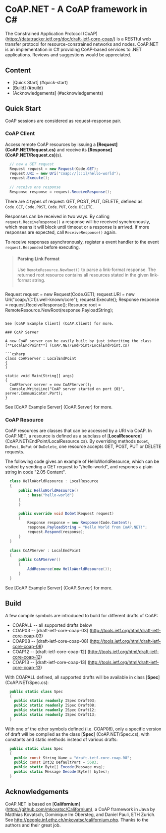 CoAP.NET - A CoAP framework in C#
=================================

The Constrained Application Protocol (CoAP) (https://datatracker.ietf.org/doc/draft-ietf-core-coap/)
is a RESTful web transfer protocol for resource-constrained networks and nodes.
CoAP.NET is an implementation in C# providing CoAP-based services to .NET applications. 
Reviews and suggestions would be appreciated.

Content
-------
- [Quick Start] (#quick-start)
- [Build] (#build)
- [Acknowledgements] (#acknowledgements)

Quick Start
-----------

CoAP sessions are considered as request-response pair.

### CoAP Client

Access remote CoAP resources by issuing a **[Request] (CoAP.NET/Request.cs)**
and receive its **[Response] (CoAP.NET/Request.cs)**(s).

```csharp
  // new a GET request
  Request request = new Request(Code.GET);
  request.URI = new Uri("coap://[::1]/hello-world");
  request.Execute();
  
  // receive one response
  Response response = request.ReceiveResponse();
```

There are 4 types of request: GET, POST, PUT, DELETE, defined as
<code>Code.GET</code>, <code>Code.POST</code>, <code>Code.PUT</code>,
<code>Code.DELETE</code>.

Responses can be received in two ways. By calling <code>request.ReceiveResponse()</code>
a response will be received synchronously, which means it will 
block until timeout or a response is arrived. If more responses
are expected, call <code>ReceiveResponse()</code> again.

To receive responses asynchronously, register a event handler to
the event <code>request.Responded</code> before executing.

> #### Parsing Link Format
> Use <code>RemoteResource.NewRoot()</code> to parse a link-format
  response. The returned root resource contains all resources stated
  in the given link-format string.
> ```csharp
  Request request = new Request(Code.GET);
  request.URI = new Uri("coap://[::1]/.well-known/core");
  request.Execute();
  Response response = request.ReceiveResponse();
  Resource root = RemoteResource.NewRoot(response.PayloadString);
  ```

See [CoAP Example Client] (CoAP.Client) for more.

### CoAP Server

A new CoAP server can be easily built by just inheriting the class
[**LocalEndPoint**] (CoAP.NET/EndPoint/LocalEndPoint.cs)

```csharp
  class CoAPServer : LocalEndPoint
  {
  }
  
  static void Main(String[] args)
  {
    CoAPServer server = new CoAPServer();
    Console.WriteLine("CoAP server started on port {0}", server.Communicator.Port);
  }
```

See [CoAP Example Server] (CoAP.Server) for more.

### CoAP Resource

CoAP resources are classes that can be accessed by a URI via CoAP.
In CoAP.NET, a resource is defined as a subclass of [**LocalResource**] (CoAP.NET/EndPoint/LocalResource.cs).
By overriding methods <code>DoGet</code>, <code>DoPost</code>,
<code>DoPut</code> or <code>DoDelete</code>, one resource accepts
GET, POST, PUT or DELETE requests.

The following code gives an example of HelloWorldResource, which
can be visited by sending a GET request to "/hello-world", and
respones a plain string in code "2.05 Content".

```csharp
  class HelloWorldResource : LocalResource
  {
      public HelloWorldResource()
          : base("hello-world")
      {
      }

      public override void DoGet(Request request)
      {
          Response response = new Response(Code.Content);
          response.PayloadString = "Hello World from CoAP.NET!";
          request.Respond(response);
      }
  }
  
  class CoAPServer : LocalEndPoint
  {
      public CoAPServer()
      {
          AddResource(new HelloWorldResource());
      }
  }
```

See [CoAP Example Server] (CoAP.Server) for more.

Build
-----

A few compile symbols are introduced to build for different drafts of
CoAP:

- COAPALL -- all supported drafts below
- COAP03  -- [draft-ietf-core-coap-03] (http://tools.ietf.org/html/draft-ietf-core-coap-03)
- COAP08  -- [draft-ietf-core-coap-08] (http://tools.ietf.org/html/draft-ietf-core-coap-08)
- COAP12  -- [draft-ietf-core-coap-12] (http://tools.ietf.org/html/draft-ietf-core-coap-12)
- COAP13  -- [draft-ietf-core-coap-13] (http://tools.ietf.org/html/draft-ietf-core-coap-13)

With COAPALL defined, all supported drafts will be available in class
[**Spec**] (CoAP.NET/Spec.cs):

```csharp
  public static class Spec
  {
    public static readonly ISpec Draft03;
    public static readonly ISpec Draft08;
    public static readonly ISpec Draft12;
    public static readonly ISpec Draft13;
  }
```

With one of the other symbols defined (i.e. COAP08), only a specific
version of draft will be compiled as the class [**Spec**] (CoAP.NET/Spec.cs),
with constants and static methods instead of various drafts:

```csharp
  public static class Spec
  {
    public const String Name = "draft-ietf-core-coap-08";
    public const Int32 DefaultPort = 5683;
    public static Byte[] Encode(Message msg);
    public static Message Decode(Byte[] bytes);
  }
```

Acknowledgements
----------------

CoAP.NET is based on [**Californium**] (https://github.com/mkovatsc/Californium),
a CoAP framework in Java by Matthias Kovatsch, Dominique Im Obersteg,
and Daniel Pauli, ETH Zurich. See <http://people.inf.ethz.ch/mkovatsc/californium.php>.
Thanks to the authors and their great job.
